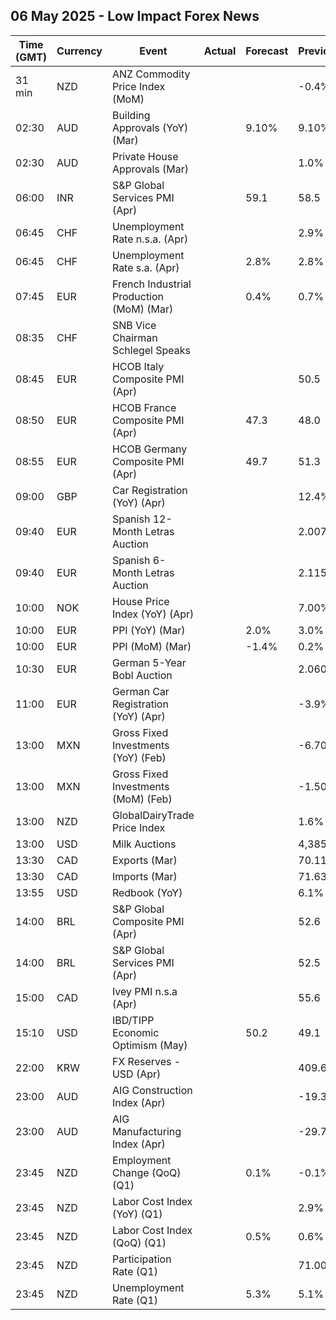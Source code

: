 ## 06 May 2025 - Low Impact Forex News

| Time (GMT) | Currency | Event | Actual | Forecast | Previous |
|------|----------|-------|--------|----------|----------|
| 31 min | NZD | ANZ Commodity Price Index (MoM) |  |  | -0.4% |
| 02:30 | AUD | Building Approvals (YoY) (Mar) |  | 9.10% | 9.10% |
| 02:30 | AUD | Private House Approvals (Mar) |  |  | 1.0% |
| 06:00 | INR | S&P Global Services PMI (Apr) |  | 59.1 | 58.5 |
| 06:45 | CHF | Unemployment Rate n.s.a. (Apr) |  |  | 2.9% |
| 06:45 | CHF | Unemployment Rate s.a. (Apr) |  | 2.8% | 2.8% |
| 07:45 | EUR | French Industrial Production (MoM) (Mar) |  | 0.4% | 0.7% |
| 08:35 | CHF | SNB Vice Chairman Schlegel Speaks |  |  |  |
| 08:45 | EUR | HCOB Italy Composite PMI (Apr) |  |  | 50.5 |
| 08:50 | EUR | HCOB France Composite PMI (Apr) |  | 47.3 | 48.0 |
| 08:55 | EUR | HCOB Germany Composite PMI (Apr) |  | 49.7 | 51.3 |
| 09:00 | GBP | Car Registration (YoY) (Apr) |  |  | 12.4% |
| 09:40 | EUR | Spanish 12-Month Letras Auction |  |  | 2.007% |
| 09:40 | EUR | Spanish 6-Month Letras Auction |  |  | 2.115% |
| 10:00 | NOK | House Price Index (YoY) (Apr) |  |  | 7.00% |
| 10:00 | EUR | PPI (YoY) (Mar) |  | 2.0% | 3.0% |
| 10:00 | EUR | PPI (MoM) (Mar) |  | -1.4% | 0.2% |
| 10:30 | EUR | German 5-Year Bobl Auction |  |  | 2.060% |
| 11:00 | EUR | German Car Registration (YoY) (Apr) |  |  | -3.9% |
| 13:00 | MXN | Gross Fixed Investments (YoY) (Feb) |  |  | -6.70% |
| 13:00 | MXN | Gross Fixed Investments (MoM) (Feb) |  |  | -1.50% |
| 13:00 | NZD | GlobalDairyTrade Price Index |  |  | 1.6% |
| 13:00 | USD | Milk Auctions |  |  | 4,385.0 |
| 13:30 | CAD | Exports (Mar) |  |  | 70.11B |
| 13:30 | CAD | Imports (Mar) |  |  | 71.63B |
| 13:55 | USD | Redbook (YoY) |  |  | 6.1% |
| 14:00 | BRL | S&P Global Composite PMI (Apr) |  |  | 52.6 |
| 14:00 | BRL | S&P Global Services PMI (Apr) |  |  | 52.5 |
| 15:00 | CAD | Ivey PMI n.s.a (Apr) |  |  | 55.6 |
| 15:10 | USD | IBD/TIPP Economic Optimism (May) |  | 50.2 | 49.1 |
| 22:00 | KRW | FX Reserves - USD (Apr) |  |  | 409.66B |
| 23:00 | AUD | AIG Construction Index (Apr) |  |  | -19.3 |
| 23:00 | AUD | AIG Manufacturing Index (Apr) |  |  | -29.7 |
| 23:45 | NZD | Employment Change (QoQ) (Q1) |  | 0.1% | -0.1% |
| 23:45 | NZD | Labor Cost Index (YoY) (Q1) |  |  | 2.9% |
| 23:45 | NZD | Labor Cost Index (QoQ) (Q1) |  | 0.5% | 0.6% |
| 23:45 | NZD | Participation Rate (Q1) |  |  | 71.00% |
| 23:45 | NZD | Unemployment Rate (Q1) |  | 5.3% | 5.1% |
